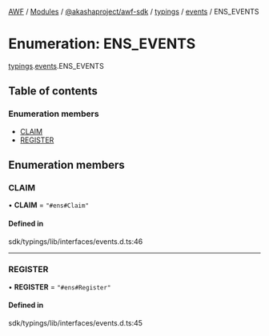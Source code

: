 [AWF](../README.md) / [Modules](../modules.md) / [@akashaproject/awf-sdk](../modules/akashaproject_awf_sdk.md) / [typings](../modules/akashaproject_awf_sdk.typings.md) / [events](../modules/akashaproject_awf_sdk.typings.events.md) / ENS\_EVENTS

# Enumeration: ENS\_EVENTS

[typings](../modules/akashaproject_awf_sdk.typings.md).[events](../modules/akashaproject_awf_sdk.typings.events.md).ENS_EVENTS

## Table of contents

### Enumeration members

- [CLAIM](akashaproject_awf_sdk.typings.events.ENS_EVENTS.md#claim)
- [REGISTER](akashaproject_awf_sdk.typings.events.ENS_EVENTS.md#register)

## Enumeration members

### CLAIM

• **CLAIM** = `"#ens#Claim"`

#### Defined in

sdk/typings/lib/interfaces/events.d.ts:46

___

### REGISTER

• **REGISTER** = `"#ens#Register"`

#### Defined in

sdk/typings/lib/interfaces/events.d.ts:45
